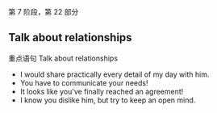第 7 阶段，第 22 部分

## Talk about relationships

重点语句
Talk about relationships

- I would share practically every detail of my day with him.
- You have to communicate your needs!
- It looks like you've finally reached an agreement!
- I know you dislike him, but try to keep an open mind.
